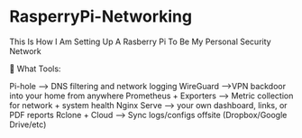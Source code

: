 # RasperryPi-Networking
This Is How I Am Setting Up A Rasberry Pi To Be My Personal Security Network 

🧱 What Tools:

Pi-hole -->	DNS filtering and network logging
WireGuard	-->VPN backdoor into your home from anywhere
Prometheus + Exporters	--> Metric collection for network + system health
Nginx	Serve --> your own dashboard, links, or PDF reports
Rclone + Cloud	--> Sync logs/configs offsite (Dropbox/Google Drive/etc)
